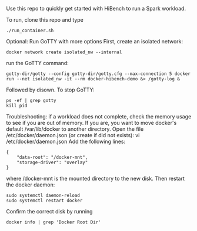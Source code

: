 Use this repo to quickly get started with HiBench to run a Spark workload.

To run, clone this repo and type
```
./run_container.sh
```

Optional:
Run GoTTY with more options 
First, create an isolated network:
```
docker network create isolated_nw --internal
```
run the GoTTY command:
```
gotty-dir/gotty --config gotty-dir/gotty.cfg --max-connection 5 docker run --net isolated_nw -it --rm docker-hibench-demo &> /gotty-log &
```
Followed by disown.
To stop GoTTY:
```
ps -ef | grep gotty
kill pid
```

Troubleshooting: if a workload does not complete, check the memory usage to see if you are out of memory. If you are, you want 
to move docker's default /var/lib/docker to another directory.
Open the file /etc/docker/daemon.json (or create if did not exists):
vi /etc/docker/daemon.json
Add the following lines:
```
{
    "data-root": "/docker-mnt",
    "storage-driver": "overlay"
}
```
where /docker-mnt is the mounted directory to the new disk.
Then restart the docker daemon:
```
sudo systemctl daemon-reload
sudo systemctl restart docker
```
Confirm the correct disk by running
```
docker info | grep 'Docker Root Dir'
```
